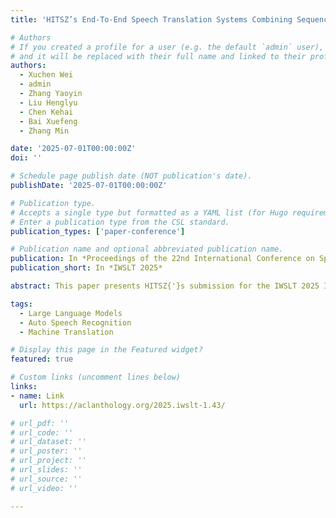 ```yaml
---
title: 'HITSZ’s End-To-End Speech Translation Systems Combining Sequence-to-Sequence Auto Speech Recognition Model and Indic Large Language Model for IWSLT 2025 in Indic Track'

# Authors
# If you created a profile for a user (e.g. the default `admin` user), write the username (folder name) here
# and it will be replaced with their full name and linked to their profile.
authors:
  - Xuchen Wei
  - admin
  - Zhang Yaoyin
  - Liu Henglyu
  - Chen Kehai
  - Bai Xuefeng
  - Zhang Min

date: '2025-07-01T00:00:00Z'
doi: ''

# Schedule page publish date (NOT publication's date).
publishDate: '2025-07-01T00:00:00Z'

# Publication type.
# Accepts a single type but formatted as a YAML list (for Hugo requirements).
# Enter a publication type from the CSL standard.
publication_types: ['paper-conference']

# Publication name and optional abbreviated publication name.
publication: In *Proceedings of the 22nd International Conference on Spoken Language Translation*
publication_short: In *IWSLT 2025*

abstract: This paper presents HITSZ{'}s submission for the IWSLT 2025 Indic track, focusing on speech-to-text translation (ST) for English-to-Indic and Indic-to-English language pairs. To enhance translation quality in this low-resource scenario, we propose an end-to-end system integrating the pre-trained Whisper automated speech recognition (ASR) model with Krutrim, an Indic-specialized large language model (LLM). Experimental results demonstrate that our end-to-end system achieved average BLEU scores of 28.88 for English-to-Indic directions and 27.86 for Indic-to-English directions. Furthermore, we investigated the Chain-of-Thought (CoT) method. While this method showed potential for significant translation quality improvements on successfully parsed outputs (e.g. a 13.84 BLEU increase for Tamil-to-English), we observed challenges in ensuring the model consistently adheres to the required CoT output format.

tags:
  - Large Language Models
  - Auto Speech Recognition
  - Machine Translation

# Display this page in the Featured widget?
featured: true

# Custom links (uncomment lines below)
links:
- name: Link
  url: https://aclanthology.org/2025.iwslt-1.43/

# url_pdf: ''
# url_code: ''
# url_dataset: ''
# url_poster: ''
# url_project: ''
# url_slides: ''
# url_source: ''
# url_video: ''

---
```

